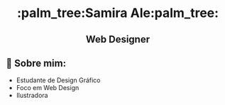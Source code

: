 <h1 align="center"><b>:palm_tree:Samira Ale:palm_tree:</b>

<h2 align="center"><b>Web Designer</b>
  
  <br>
  
## :herb: **Sobre mim:**
  - Estudante de Design Gráfico
  - Foco em Web Design
  - Ilustradora
 
  
  
